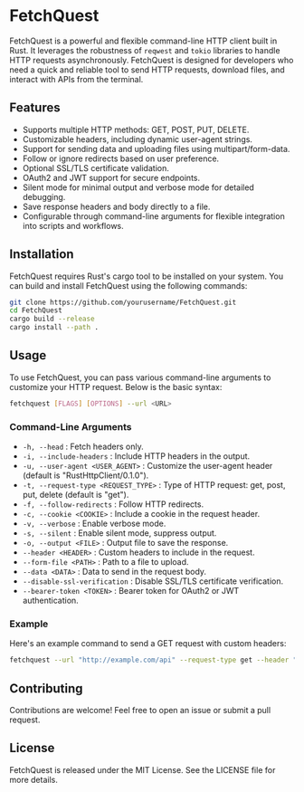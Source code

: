 # FetchQuest

FetchQuest is a powerful and flexible command-line HTTP client built in Rust. It leverages the robustness of `reqwest` and `tokio` libraries to handle HTTP requests asynchronously. FetchQuest is designed for developers who need a quick and reliable tool to send HTTP requests, download files, and interact with APIs from the terminal.

## Features

- Supports multiple HTTP methods: GET, POST, PUT, DELETE.
- Customizable headers, including dynamic user-agent strings.
- Support for sending data and uploading files using multipart/form-data.
- Follow or ignore redirects based on user preference.
- Optional SSL/TLS certificate validation.
- OAuth2 and JWT support for secure endpoints.
- Silent mode for minimal output and verbose mode for detailed debugging.
- Save response headers and body directly to a file.
- Configurable through command-line arguments for flexible integration into scripts and workflows.

## Installation

FetchQuest requires Rust's cargo tool to be installed on your system. You can build and install FetchQuest using the following commands:

```bash
git clone https://github.com/yourusername/FetchQuest.git
cd FetchQuest
cargo build --release
cargo install --path .
```

## Usage

To use FetchQuest, you can pass various command-line arguments to customize your HTTP request. Below is the basic syntax:

```bash
fetchquest [FLAGS] [OPTIONS] --url <URL>
```

### Command-Line Arguments

- `-h, --head` : Fetch headers only.
- `-i, --include-headers` : Include HTTP headers in the output.
- `-u, --user-agent <USER_AGENT>` : Customize the user-agent header (default is "RustHttpClient/0.1.0").
- `-t, --request-type <REQUEST_TYPE>` : Type of HTTP request: get, post, put, delete (default is "get").
- `-f, --follow-redirects` : Follow HTTP redirects.
- `-c, --cookie <COOKIE>` : Include a cookie in the request header.
- `-v, --verbose` : Enable verbose mode.
- `-s, --silent` : Enable silent mode, suppress output.
- `-o, --output <FILE>` : Output file to save the response.
- `--header <HEADER>` : Custom headers to include in the request.
- `--form-file <PATH>` : Path to a file to upload.
- `--data <DATA>` : Data to send in the request body.
- `--disable-ssl-verification` : Disable SSL/TLS certificate verification.
- `--bearer-token <TOKEN>` : Bearer token for OAuth2 or JWT authentication.

### Example

Here's an example command to send a GET request with custom headers:

```bash
fetchquest --url "http://example.com/api" --request-type get --header "Accept: application/json" --header "X-Custom-Header: value"
```

## Contributing

Contributions are welcome! Feel free to open an issue or submit a pull request.

## License

FetchQuest is released under the MIT License. See the LICENSE file for more details.
